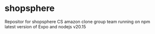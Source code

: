 # shopsphere
Repositor for shopsphere CS amazon clone group
team running on npm
latest version of Expo and nodejs v20.15

